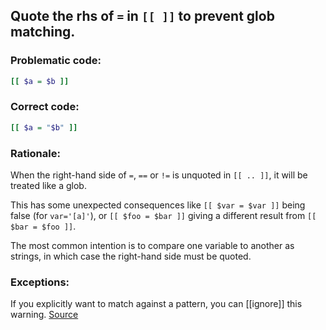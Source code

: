 ## Quote the rhs of `=` in `[[ ]]` to prevent glob matching.

### Problematic code:

```sh
[[ $a = $b ]]
```

### Correct code:

```sh
[[ $a = "$b" ]]
```
### Rationale:

When the right-hand side of `=`, `==` or `!=` is unquoted in `[[ .. ]]`, it will be treated like a glob.

This has some unexpected consequences like `[[ $var = $var ]]` being false (for `var='[a]'`), or `[[ $foo = $bar ]]` giving a different result from `[[ $bar = $foo ]]`.

The most common intention is to compare one variable to another as strings, in which case the right-hand side must be quoted.

### Exceptions:

If you explicitly want to match against a pattern, you can [[ignore]] this warning.
[Source](https://github.com/koalaman/shellcheck/wiki/SC2053)

